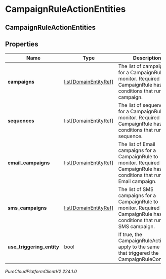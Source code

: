 # CampaignRuleActionEntities

## CampaignRuleActionEntities

## Properties

|Name | Type | Description | Notes|
|------------ | ------------- | ------------- | -------------|
| **campaigns** | [list[DomainEntityRef]](DomainEntityRef) | The list of campaigns for a CampaignRule to monitor. Required if the CampaignRule has any conditions that run on a campaign. | [optional] |
| **sequences** | [list[DomainEntityRef]](DomainEntityRef) | The list of sequences for a CampaignRule to monitor. Required if the CampaignRule has any conditions that run on a sequence. | [optional] |
| **email_campaigns** | [list[DomainEntityRef]](DomainEntityRef) | The list of Email campaigns for a CampaignRule to monitor. Required if the CampaignRule has any conditions that run on a Email campaign. | [optional] |
| **sms_campaigns** | [list[DomainEntityRef]](DomainEntityRef) | The list of SMS campaigns for a CampaignRule to monitor. Required if the CampaignRule has any conditions that run on a SMS campaign. | [optional] |
| **use_triggering_entity** | bool | If true, the CampaignRuleAction will apply to the same entity that triggered the CampaignRuleCondition. | [optional] |



_PureCloudPlatformClientV2 224.1.0_
